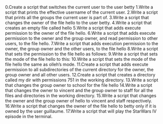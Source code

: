 0.Create a script that switches the current user to the user betty
1.Write a script that prints the effective username of the current user.
2.Write a script that prints all the groups the current user is part of.
3.Write a script that changes the owner of the file hello to the user betty.
4.Write a script that creates an empty file called hello 
5.Write a script that adds execute permission to the owner of the file hello.
6.Write a script that adds execute permission to the owner and the group owner, and read permission to other users, to the file hello.
7.Write a script that adds execution permission to the owner, the group owner and the other users, to the file hello
8.Write a script that sets the permission to the file hello as follows:
9.Write a script that sets the mode of the file hello to this:
10.Write a script that sets the mode of the file hello the same as olleh’s mode.
11.Create a script that adds execute permission to all subdirectories of the current directory for the owner, the group owner and all other users.
12.Create a script that creates a directory called my dir with permissions 751 in the working directory.
13.Write a script that changes the group owner to school for the file hello
14.Write a script that changes the owner to vincent and the group owner to staff for all the files and directories in the working directory.
15.Write a script that changes the owner and the group owner of hello to vincent and staff respectively.
16.Write a script that changes the owner of the file hello to betty only if it is owned by the user guillaume.
17.Write a script that will play the StarWars IV episode in the terminal.

